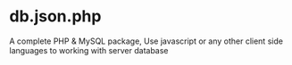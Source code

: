 db.json.php
===========

A complete PHP &amp; MySQL package, Use javascript or any other client side languages to working with server database
